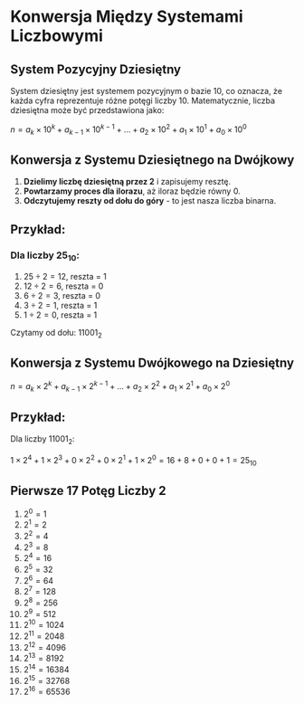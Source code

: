 # Konwersja Między Systemami Liczbowymi

## System Pozycyjny Dziesiętny

System dziesiętny jest systemem pozycyjnym o bazie 10, co oznacza, że każda cyfra reprezentuje różne potęgi liczby 10. Matematycznie, liczba dziesiętna może być przedstawiona jako:

$n = a_k \times 10^k + a_{k-1} \times 10^{k-1} + \ldots + a_2 \times 10^2 + a_1 \times 10^1 + a_0 \times 10^0$

## Konwersja z Systemu Dziesiętnego na Dwójkowy

1. **Dzielimy liczbę dziesiętną przez 2** i zapisujemy resztę.
2. **Powtarzamy proces dla ilorazu**, aż iloraz będzie równy 0.
3. **Odczytujemy reszty od dołu do góry** - to jest nasza liczba binarna.

## Przykład:

### Dla liczby $25_{10}$:

1. $25 \div 2 = 12$, reszta = $1$
2. $12 \div 2 = 6$, reszta = $0$
3. $6 \div 2 = 3$, reszta = $0$
4. $3 \div 2 = 1$, reszta = $1$
5. $1 \div 2 = 0$, reszta = $1$

Czytamy od dołu: $11001_{2}$

## Konwersja z Systemu Dwójkowego na Dziesiętny

$n = a_k \times 2^k + a_{k-1} \times 2^{k-1} + \ldots + a_2 \times 2^2 + a_1 \times 2^1 + a_0 \times 2^0$

## Przykład:

Dla liczby $11001_{2}$:

$1 \times 2^4 + 1 \times 2^3 + 0 \times 2^2 + 0 \times 2^1 + 1 \times 2^0 = 16 + 8 + 0 + 0 + 1 = 25_{10}$

## Pierwsze 17 Potęg Liczby 2

1. $2^0 = 1$
2. $2^1 = 2$
3. $2^2 = 4$
4. $2^3 = 8$
5. $2^4 = 16$
6. $2^5 = 32$
7. $2^6 = 64$
8. $2^7 = 128$
9. $2^8 = 256$
10. $2^9 = 512$
11. $2^{10} = 1024$
12. $2^{11} = 2048$
13. $2^{12} = 4096$
14. $2^{13} = 8192$
15. $2^{14} = 16384$
16. $2^{15} = 32768$
17. $2^{16} = 65536$
